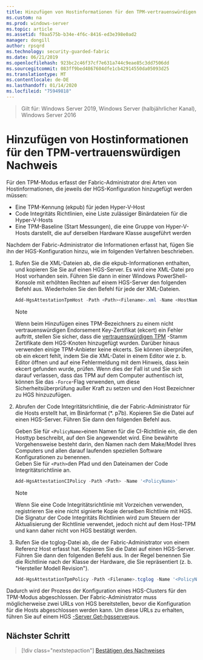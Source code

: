 ```yaml
---
title: Hinzufügen von Hostinformationen für den TPM-vertrauenswürdigen Nachweis
ms.custom: na
ms.prod: windows-server
ms.topic: article
ms.assetid: f0aa575b-b34e-4f6c-8416-ed3e398e0ad2
manager: dongill
author: rpsqrd
ms.technology: security-guarded-fabric
ms.date: 06/21/2019
ms.openlocfilehash: 923bc2c46f37cf7e631a744c9eae85c3dd7506dd
ms.sourcegitcommit: 083ff9bed4867604dfe1cb42914550da05093d25
ms.translationtype: MT
ms.contentlocale: de-DE
ms.lasthandoff: 01/14/2020
ms.locfileid: "75949818"
---
```

>Gilt für: Windows Server 2019, Windows Server (halbjährlicher Kanal), Windows Server 2016

# <a name="add-host-information-for-tpm-trusted-attestation"></a>Hinzufügen von Hostinformationen für den TPM-vertrauenswürdigen Nachweis

Für den TPM-Modus erfasst der Fabric-Administrator drei Arten von Hostinformationen, die jeweils der HGS-Konfiguration hinzugefügt werden müssen:

- Eine TPM-Kennung (ekpub) für jeden Hyper-V-Host
- Code Integritäts Richtlinien, eine Liste zulässiger Binärdateien für die Hyper-V-Hosts
- Eine TPM-Baseline (Start Messungen), die eine Gruppe von Hyper-V-Hosts darstellt, die auf derselben Hardware Klasse ausgeführt werden

Nachdem der Fabric-Administrator die Informationen erfasst hat, fügen Sie ihn der HGS-Konfiguration hinzu, wie im folgenden Verfahren beschrieben.

1. Rufen Sie die XML-Dateien ab, die die ekpub-Informationen enthalten, und kopieren Sie Sie auf einen HGS-Server. Es wird eine XML-Datei pro Host vorhanden sein. Führen Sie dann in einer Windows PowerShell-Konsole mit erhöhten Rechten auf einem HGS-Server den folgenden Befehl aus. Wiederholen Sie den Befehl für jede der XML-Dateien.

    ```powershell
    Add-HgsAttestationTpmHost -Path <Path><Filename>.xml -Name <HostName>
    ```

    > [!NOTE]
    > Wenn beim Hinzufügen eines TPM-Bezeichners zu einem nicht vertrauenswürdigen Endorsement Key-Zertifikat (ekcert) ein Fehler auftritt, stellen Sie sicher, dass die [vertrauenswürdigen TPM](guarded-fabric-install-trusted-tpm-root-certificates.md) -Stamm Zertifikate dem HGS-Knoten hinzugefügt wurden.
    > Darüber hinaus verwenden einige TPM-Anbieter keine ekcerts.
    > Sie können überprüfen, ob ein ekcert fehlt, indem Sie die XML-Datei in einem Editor wie z. b. Editor öffnen und auf eine Fehlermeldung mit dem Hinweis, dass kein ekcert gefunden wurde, prüfen.
    > Wenn dies der Fall ist und Sie sich darauf verlassen, dass das TPM auf dem Computer authentisch ist, können Sie das `-Force`-Flag verwenden, um diese Sicherheitsüberprüfung außer Kraft zu setzen und den Host Bezeichner zu HGS hinzuzufügen.

2. Abrufen der Code Integritätsrichtlinie, die der Fabric-Administrator für die Hosts erstellt hat, im Binärformat (\*. p7b). Kopieren Sie die Datei auf einen HGS-Server. Führen Sie dann den folgenden Befehl aus.

    Geben Sie für `<PolicyName>`einen Namen für die CI-Richtlinie ein, die den Hosttyp beschreibt, auf den Sie angewendet wird. Eine bewährte Vorgehensweise besteht darin, den Namen nach dem Make/Model Ihres Computers und allen darauf laufenden speziellen Software Konfigurationen zu benennen.<br>Geben Sie für `<Path>`den Pfad und den Dateinamen der Code Integritätsrichtlinie an.

    ```powershell
    Add-HgsAttestationCIPolicy -Path <Path> -Name '<PolicyName>'
    ```
    
    > [!NOTE]
    > Wenn Sie eine Code Integritätsrichtlinie mit Vorzeichen verwenden, registrieren Sie eine nicht signierte Kopie derselben Richtlinie mit HGS.
    > Die Signatur der Code Integritäts Richtlinien wird zum Steuern der Aktualisierung der Richtlinie verwendet, jedoch nicht auf dem Host-TPM und kann daher nicht von HGS bestätigt werden.

3. Rufen Sie die tcglog-Datei ab, die der Fabric-Administrator von einem Referenz Host erfasst hat. Kopieren Sie die Datei auf einen HGS-Server. Führen Sie dann den folgenden Befehl aus. In der Regel benennen Sie die Richtlinie nach der Klasse der Hardware, die Sie repräsentiert (z. b. "Hersteller Modell Revision").

    ```powershell
    Add-HgsAttestationTpmPolicy -Path <Filename>.tcglog -Name '<PolicyName>'
    ```

Dadurch wird der Prozess der Konfiguration eines HGS-Clusters für den TPM-Modus abgeschlossen. Der Fabric-Administrator muss möglicherweise zwei URLs von HGS bereitstellen, bevor die Konfiguration für die Hosts abgeschlossen werden kann. Um diese URLs zu erhalten, führen Sie auf einem HGS [-Server Get-hgsserver](https://docs.microsoft.com/powershell/module/hgsserver/get-hgsserver?view=win10-ps)aus.

## <a name="next-step"></a>Nächster Schritt

> [!div class="nextstepaction"]
> [Bestätigen des Nachweises](guarded-fabric-confirm-hosts-can-attest-successfully.md)
